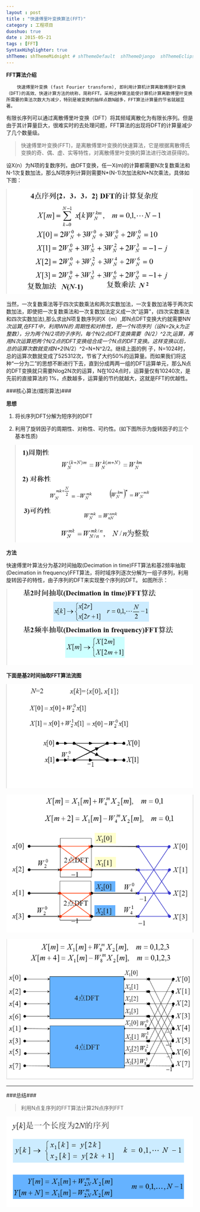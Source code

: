 ```yaml
---
layout : post
title : "快速傅里叶变换算法(FFT)"
category : 工程项目
duoshuo: true
date : 2015-05-21
tags : [FFT]
SyntaxHihglighter: true
shTheme: shThemeMidnight # shThemeDefault  shThemeDjango  shThemeEclipse  shThemeEmacs  shThemeFadeToGrey  shThemeMidnight  shThemeRDark
---
```


**FFT算法介绍**

		快速傅里叶变换 (fast Fourier transform), 即利用计算机计算离散傅里叶变换（DFT)的高效、快速计算方法的统称，简称FFT。采用这种算法能使计算机计算离散傅里叶变换所需要的乘法次数大为减少，特别是被变换的抽样点数N越多，FFT算法计算量的节省就越显著。
有限长序列可以通过离散傅里叶变换（DFT）将其频域离散化为有限长序列。但是由于其计算量巨大，很难实时的去处理问题，FFT算法的出现将DFT的计算量减少了几个数量级。

<!-- more -->

>快速傅里叶变换(FFT)，是离散傅里叶变换的快速算法，它是根据离散傅氏变换的奇、偶、虚、实等特性，对离散傅里叶变换的算法进行改进获得的。

设X(n）为N项的复数序列，由DFT变换，任一X(m)的计算都需要N次复数乘法和N-1次复数加法，那么N项序列计算则需要N*(N-1)次加法和N*N次乘法，具体如下图：

![FFT](/res/img/blog/2015/05/21/fft.png)

当然，一次复数乘法等于四次实数乘法和两次实数加法，一次复数加法等于两次实数加法，即使把一次复数乘法和一次复数加法定义成一次"运算"，(四次实数乘法和四次实数加法),那么求出N项复数序列的X（m）,即N点DFT变换大约就需要N*N次运算,在FFT中，利用WN的
周期性和对称性，把一个N项序列（设N=2k,k为正整数），分为两个N/2项的子序列，每个N/2点DFT变换需要（N/2）^2次,运算，再用N次运算把两个N/2点的DFT变换组合成一个N点的DFT变换。这样变换以后，总的运算次数就变成N+2*(N/2）^2=N+N^2/2。继续上面的例
子，N=1024时，总的运算次数就变成了525312次，节省了大约50%的运算量。而如果我们将这种“一分为二”的思想不断进行下去，直到分成两两一组的DFT运算单元，那么N点的DFT变换就只需要Nlog2N次的运算，N在1024点时，运算量仅有10240次，是先前的直接算法的
1%，点数越多，运算量的节约就越大，这就是FFT的优越性。

###核心算法(蝶形算法)###

**思想**

1. 将长序列DFT分解为短序列的DFT
2. 利用了旋转因子的周期性、对称性、可约性。(如下图所示为旋转因子的三个基本性质)

	![旋转因子](/res/img/blog/2015/05/21/pic1.png)
	

**方法**

快速傅里叶算法分为基2时间抽取(Decimation in time)FFT算法和基2频率抽取(Decimation in frequency)FFT算法，将时域序列逐次分解为一组子序列，利用旋转因子的特性，由子序列的DFT来实现整个序列的DFT。
如图所示：

![FFT算法核心算法](/res/img/blog/2015/05/21/pic2.png)

**下面是基2时间抽取FFT算法流图**

![基2时间抽取FFT算法流图1](/res/img/blog/2015/05/21/pic3.png)

![基2时间抽取FFT算法流图2](/res/img/blog/2015/05/21/pic4.png)

![基2时间抽取FFT算法流图3](/res/img/blog/2015/05/21/pic5.png)
	
---

###总结###


>利用N点复序列的FFT算法计算2N点序列FFT

![总结](/res/img/blog/2015/05/21/pic6.png)





